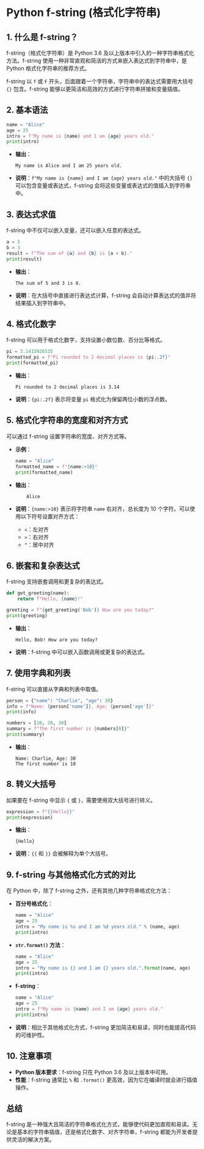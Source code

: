 # Python f-string (格式化字符串)

## 1. 什么是 f-string？

f-string（格式化字符串）是 Python 3.6 及以上版本中引入的一种字符串格式化方法。f-string 使用一种非常直观和简洁的方式来嵌入表达式到字符串中，是 Python 格式化字符串的推荐方式。

f-string 以 `f` 或 `F` 开头，后面跟着一个字符串，字符串中的表达式需要用大括号 `{}` 包含。f-string 能够以更简洁和高效的方式进行字符串拼接和变量插值。

## 2. 基本语法

```python
name = "Alice"
age = 25
intro = f"My name is {name} and I am {age} years old."
print(intro)
```

- **输出**：
  ```
  My name is Alice and I am 25 years old.
  ```

- **说明**：`f"My name is {name} and I am {age} years old."` 中的大括号 `{}` 可以包含变量或表达式，f-string 会将这些变量或表达式的值插入到字符串中。

## 3. 表达式求值

f-string 中不仅可以嵌入变量，还可以嵌入任意的表达式。

```python
a = 5
b = 3
result = f"The sum of {a} and {b} is {a + b}."
print(result)
```

- **输出**：
  ```
  The sum of 5 and 3 is 8.
  ```

- **说明**：在大括号中直接进行表达式计算，f-string 会自动计算表达式的值并将结果插入到字符串中。

## 4. 格式化数字

f-string 可以用于格式化数字，支持设置小数位数、百分比等格式。

```python
pi = 3.1415926535
formatted_pi = f"Pi rounded to 2 decimal places is {pi:.2f}"
print(formatted_pi)
```

- **输出**：
  ```
  Pi rounded to 2 decimal places is 3.14
  ```

- **说明**：`{pi:.2f}` 表示将变量 `pi` 格式化为保留两位小数的浮点数。

## 5. 格式化字符串的宽度和对齐方式

可以通过 f-string 设置字符串的宽度、对齐方式等。

- **示例**：
  ```python
  name = "Alice"
  formatted_name = f"{name:>10}"
  print(formatted_name)
  ```

- **输出**：
  ```
      Alice
  ```

- **说明**：`{name:>10}` 表示将字符串 `name` 右对齐，总长度为 10 个字符。可以使用以下符号设置对齐方式：
  - `<`：左对齐
  - `>`：右对齐
  - `^`：居中对齐

## 6. 嵌套和复杂表达式

f-string 支持嵌套调用和更复杂的表达式。

```python
def get_greeting(name):
    return f"Hello, {name}!"

greeting = f"{get_greeting('Bob')} How are you today?"
print(greeting)
```

- **输出**：
  ```
  Hello, Bob! How are you today?
  ```

- **说明**：f-string 中可以嵌入函数调用或更复杂的表达式。

## 7. 使用字典和列表

f-string 可以直接从字典和列表中取值。

```python
person = {"name": "Charlie", "age": 30}
info = f"Name: {person['name']}, Age: {person['age']}"
print(info)

numbers = [10, 20, 30]
summary = f"The first number is {numbers[0]}"
print(summary)
```

- **输出**：
  ```
  Name: Charlie, Age: 30
  The first number is 10
  ```

## 8. 转义大括号

如果要在 f-string 中显示 `{` 或 `}`，需要使用双大括号进行转义。

```python
expression = f"{{Hello}}"
print(expression)
```

- **输出**：
  ```
  {Hello}
  ```

- **说明**：`{{` 和 `}}` 会被解释为单个大括号。

## 9. f-string 与其他格式化方式的对比

在 Python 中，除了 f-string 之外，还有其他几种字符串格式化方法：

- **百分号格式化**：
  ```python
  name = "Alice"
  age = 25
  intro = "My name is %s and I am %d years old." % (name, age)
  print(intro)
  ```

- **`str.format()` 方法**：
  ```python
  name = "Alice"
  age = 25
  intro = "My name is {} and I am {} years old.".format(name, age)
  print(intro)
  ```

- **f-string**：
  ```python
  name = "Alice"
  age = 25
  intro = f"My name is {name} and I am {age} years old."
  print(intro)
  ```

- **说明**：相比于其他格式化方式，f-string 更加简洁和易读，同时也能提高代码的可维护性。

## 10. 注意事项

- **Python 版本要求**：f-string 只在 Python 3.6 及以上版本中可用。
- **性能**：f-string 通常比 `%` 和 `.format()` 更高效，因为它在编译时就会进行插值操作。

## 总结

f-string 是一种强大且简洁的字符串格式化方式，能够使代码更加直观和易读。无论是基本的字符串插值，还是格式化数字、对齐字符串，f-string 都能为开发者提供灵活的解决方案。

